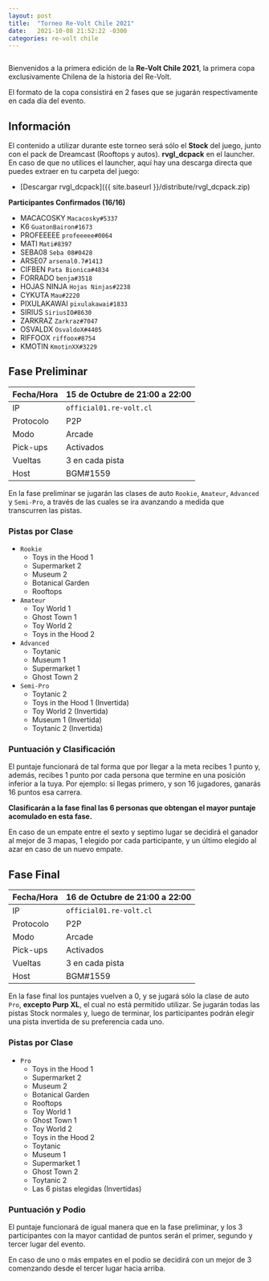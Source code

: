 ```yaml
---
layout: post
title:  "Torneo Re-Volt Chile 2021"
date:   2021-10-08 21:52:22 -0300
categories: re-volt chile
---
```


<img src="{{ site.baseurl }}/assets/img/RVChile_edicion_2021-banner.png" alt="">

Bienvenidos a la primera edición de la **Re-Volt Chile 2021**, la primera copa exclusivamente Chilena de la historia del
Re-Volt.

El formato de la copa consistirá en 2 fases que se jugarán respectivamente en cada día del evento.

## Información

El contenido a utilizar durante este torneo será sólo el **Stock** del juego, junto con el pack de Dreamcast (Rooftops y autos).
**rvgl_dcpack** en el launcher. En caso de que no utilices el launcher, aquí hay una descarga directa que puedes extraer en tu carpeta
del juego:

  * [Descargar rvgl_dcpack]({{ site.baseurl }}/distribute/rvgl_dcpack.zip)

**Participantes Confirmados (16/16)**
   * MACACOSKY `Macacosky#5337`
   * K6 `GuatonBairon#1673`
   * PROFEEEEE `profeeeee#0064`
   * MATI `Mati#8397`
   * SEBA08 `Seba 08#0428`
   * ARSE07 `arsenal0.7#1413`
   * CIFBEN `Pata Bionica#4834`
   * FORRADO `benja#3518`
   * HOJAS NINJA `Hojas Ninjas#2238`
   * CYKUTA `Mau#2220`
   * PIXULAKAWAI `pixulakawai#1833`
   * SIRIUS `SiriusIO#8630`
   * ZARKRAZ `Zarkraz#7047`
   * OSVALDX `OsvaldoX#4405`
   * RIFFOOX `riffoox#8754`
   * KMOTIN `KmotinXX#3229`

## Fase Preliminar

| Fecha/Hora   | 15 de Octubre de 21:00 a 22:00 | 
|--------------|------------------------------|
| IP           | `official01.re-volt.cl`      |
| Protocolo    | P2P                          |
| Modo         | Arcade                       |
| Pick-ups     | Activados                    |
| Vueltas      | 3 en cada pista              |
| Host         | BGM#1559                     |

En la fase preliminar se jugarán las clases de auto `Rookie`, `Amateur`, `Advanced` y `Semi-Pro`, a través de las cuales
se ira avanzando a medida que transcurren las pistas.

### Pistas por Clase
  * `Rookie`
      * Toys in the Hood 1
      * Supermarket 2
      * Museum 2
      * Botanical Garden
      * Rooftops
  * `Amateur`
      * Toy World 1
      * Ghost Town 1
      * Toy World 2
      * Toys in the Hood 2
  * `Advanced`
      * Toytanic
      * Museum 1
      * Supermarket 1
      * Ghost Town 2
  * `Semi-Pro`
      * Toytanic 2
      * Toys in the Hood 1 (Invertida)
      * Toy World 2 (Invertida)
      * Museum 1 (Invertida)
      * Toytanic 2 (Invertida)

### Puntuación y Clasificación

El puntaje funcionará de tal forma que por llegar a la meta recibes 1 punto y, además, recibes 1 punto por cada persona
que termine en una posición inferior a la tuya. Por ejemplo: si llegas primero, y son 16 jugadores, ganarás 16 puntos esa
carrera.

**Clasificarán a la fase final las 6 personas que obtengan el mayor puntaje acomulado en esta fase.**

En caso de un empate entre el sexto y septimo lugar se decidirá el ganador al mejor de 3 mapas, 1 elegido por cada participante,
y un último elegido al azar en caso de un nuevo empate.

## Fase Final

| Fecha/Hora   | 16 de Octubre de 21:00 a 22:00 | 
|--------------|------------------------------|
| IP           | `official01.re-volt.cl`      |
| Protocolo    | P2P                          |
| Modo         | Arcade                       |
| Pick-ups     | Activados                    |
| Vueltas      | 3 en cada pista              |
| Host         | BGM#1559                     |

En la fase final los puntajes vuelven a 0, y se jugará sólo la clase de auto `Pro`, **excepto Purp XL**, el
cual no está permitido utilizar. Se jugarán todas las pistas Stock normales y, luego de terminar, los participantes
podrán elegir una pista invertida de su preferencia cada uno.

### Pistas por Clase
  * `Pro`
      * Toys in the Hood 1
      * Supermarket 2
      * Museum 2
      * Botanical Garden
      * Rooftops
      * Toy World 1
      * Ghost Town 1
      * Toy World 2
      * Toys in the Hood 2
      * Toytanic
      * Museum 1
      * Supermarket 1
      * Ghost Town 2
      * Toytanic 2
      * Las 6 pistas elegidas (Invertidas)

### Puntuación y Podio

El puntaje funcionará de igual manera que en la fase preliminar, y los 3 participantes con la mayor cantidad de puntos
serán el primer, segundo y tercer lugar del evento.

En caso de uno o más empates en el podio se decidirá con un mejor de 3 comenzando desde el tercer lugar hacia arriba.
